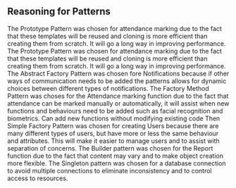 ## Reasoning for Patterns
The Prototype Pattern was chosen for attendance marking due to the fact that these templates will be reused and cloning is more efficient than creating them from scratch. It will go a long way in improving performance.
The Prototype Pattern was chosen for attendance marking due to the fact that these templates will be reused and cloning is more efficient than creating them from scratch. It will go a long way in improving performance.
The Abstract Factory Pattern was chosen fore Notifications because if other ways of communication needs to be added the patterns allows for dynamic choices between different types of notifications.
The Factory Method Pattern was choses for the Attendance marking function due to the fact that attendance can be marked manually or automatically, it will assist when new functions and behaviours need to be added such as facial recognition and biometrics.  Can add new functions without modifying existing code
Then Simple Factory Pattern was chosen for creating Users because there are many different types of users, but have more or less the same behaviour and attributes. This will make it easier to manage users and to assist with separation of concerns.
The Builder pattern was chosen for the Report function due to the fact that content may vary and to make object creation more flexible.
The Singleton pattern was chosen for a database connection to avoid multiple connections to eliminate inconsistency and to control access to resources.
